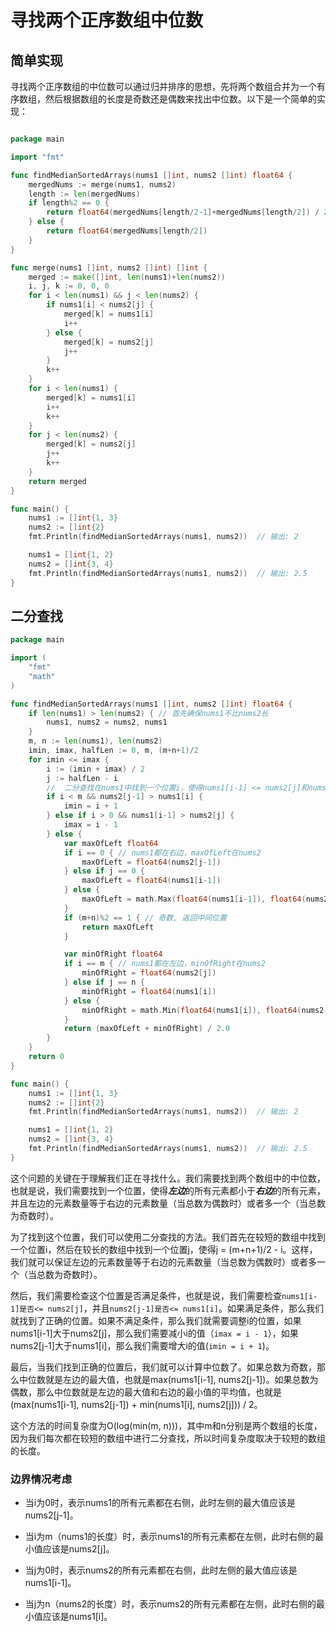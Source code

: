 # 寻找两个正序数组中位数


## 简单实现
寻找两个正序数组的中位数可以通过归并排序的思想，先将两个数组合并为一个有序数组，然后根据数组的长度是奇数还是偶数来找出中位数。以下是一个简单的实现：

```go

package main

import "fmt"

func findMedianSortedArrays(nums1 []int, nums2 []int) float64 {
    mergedNums := merge(nums1, nums2)
    length := len(mergedNums)
    if length%2 == 0 {
        return float64(mergedNums[length/2-1]+mergedNums[length/2]) / 2.0
    } else {
        return float64(mergedNums[length/2])
    }
}

func merge(nums1 []int, nums2 []int) []int {
    merged := make([]int, len(nums1)+len(nums2))
    i, j, k := 0, 0, 0
    for i < len(nums1) && j < len(nums2) {
        if nums1[i] < nums2[j] {
            merged[k] = nums1[i]
            i++
        } else {
            merged[k] = nums2[j]
            j++
        }
        k++
    }
    for i < len(nums1) {
        merged[k] = nums1[i]
        i++
        k++
    }
    for j < len(nums2) {
        merged[k] = nums2[j]
        j++
        k++
    }
    return merged
}

func main() {
    nums1 := []int{1, 3}
    nums2 := []int{2}
    fmt.Println(findMedianSortedArrays(nums1, nums2))  // 输出: 2

    nums1 = []int{1, 2}
    nums2 = []int{3, 4}
    fmt.Println(findMedianSortedArrays(nums1, nums2))  // 输出: 2.5
}
```



## 二分查找

```go
package main

import (
	"fmt"
	"math"
)

func findMedianSortedArrays(nums1 []int, nums2 []int) float64 {
	if len(nums1) > len(nums2) { // 首先确保nums1不比nums2长
		nums1, nums2 = nums2, nums1
	}
	m, n := len(nums1), len(nums2)
	imin, imax, halfLen := 0, m, (m+n+1)/2
	for imin <= imax {
		i := (imin + imax) / 2
		j := halfLen - i
		//  二分查找在nums1中找到一个位置i，使得nums1[i-1] <= nums2[j]和nums2[j-1] <= nums1[i]
		if i < m && nums2[j-1] > nums1[i] {
			imin = i + 1
		} else if i > 0 && nums1[i-1] > nums2[j] {
			imax = i - 1
		} else {
			var maxOfLeft float64
			if i == 0 { // nums1都在右边，maxOfLeft在nums2
				maxOfLeft = float64(nums2[j-1])
			} else if j == 0 {
				maxOfLeft = float64(nums1[i-1])
			} else {
				maxOfLeft = math.Max(float64(nums1[i-1]), float64(nums2[j-1]))
			}
			if (m+n)%2 == 1 { // 奇数, 返回中间位置
				return maxOfLeft
			}

			var minOfRight float64
			if i == m { // nums1都在左边，minOfRight在nums2
				minOfRight = float64(nums2[j])
			} else if j == n {
				minOfRight = float64(nums1[i])
			} else {
				minOfRight = math.Min(float64(nums1[i]), float64(nums2[j]))
			}
			return (maxOfLeft + minOfRight) / 2.0
		}
	}
	return 0
}

func main() {
	nums1 := []int{1, 3}
	nums2 := []int{2}
	fmt.Println(findMedianSortedArrays(nums1, nums2))  // 输出: 2

	nums1 = []int{1, 2}
	nums2 = []int{3, 4}
	fmt.Println(findMedianSortedArrays(nums1, nums2))  // 输出: 2.5
}
```

这个问题的关键在于理解我们正在寻找什么。我们需要找到两个数组中的中位数，也就是说，我们需要找到一个位置，使得***左边***的所有元素都小于***右边***的所有元素，并且左边的元素数量等于右边的元素数量（当总数为偶数时）或者多一个（当总数为奇数时）。

为了找到这个位置，我们可以使用二分查找的方法。我们首先在较短的数组中找到一个位置i，然后在较长的数组中找到一个位置j，使得j = (m+n+1)/2 - i。这样，我们就可以保证左边的元素数量等于右边的元素数量（当总数为偶数时）或者多一个（当总数为奇数时）。

然后，我们需要检查这个位置是否满足条件，也就是说，我们需要检查`nums1[i-1]是否<= nums2[j]`，并且`nums2[j-1]是否<= nums1[i]`。如果满足条件，那么我们就找到了正确的位置。如果不满足条件，那么我们就需要调整i的位置，如果nums1[i-1]大于nums2[j]，那么我们需要减小i的值（`imax = i - 1`），如果nums2[j-1]大于nums1[i]，那么我们需要增大i的值(`imin = i + 1`)。

最后，当我们找到正确的位置后，我们就可以计算中位数了。如果总数为奇数，那么中位数就是左边的最大值，也就是max(nums1[i-1], nums2[j-1])。如果总数为偶数，那么中位数就是左边的最大值和右边的最小值的平均值，也就是(max(nums1[i-1], nums2[j-1]) + min(nums1[i], nums2[j])) / 2。

这个方法的时间复杂度为O(log(min(m, n)))，其中m和n分别是两个数组的长度，因为我们每次都在较短的数组中进行二分查找，所以时间复杂度取决于较短的数组的长度。

### 边界情况考虑

- 当i为0时，表示nums1的所有元素都在右侧，此时左侧的最大值应该是nums2[j-1]。

- 当i为m（nums1的长度）时，表示nums1的所有元素都在左侧，此时右侧的最小值应该是nums2[j]。

- 当j为0时，表示nums2的所有元素都在右侧，此时左侧的最大值应该是nums1[i-1]。

- 当j为n（nums2的长度）时，表示nums2的所有元素都在左侧，此时右侧的最小值应该是nums1[i]。

